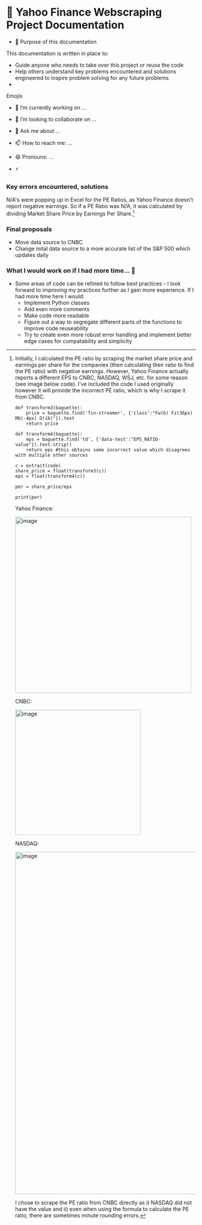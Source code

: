 # 🔭 Yahoo Finance Webscraping Project Documentation

- 🤔 Purpose of this documentation

This documentation is written in place to:

- Guide anyone who needs to take over this project or reuse the code 
- Help others understand key problems encountered and solutions engineered to inspire problem solving for any future problems
- 






Emojis

- 🔭 I’m currently working on ...

- 👯 I’m looking to collaborate on ...

- 💬 Ask me about ...
- 📫 How to reach me: ...
- 😄 Pronouns: ...
- ⚡ 


### Key errors encountered, solutions


N/A's were popping up in Excel for the PE Ratios, as Yahoo Finance doesn't report negative earnings. So if a PE Ratio was N/A, it was calculated by dividing Market Share Price by Earnings Per Share.[^bignote] 



### Final proposals

- Move data source to CNBC 
- Change inital data source to a more accurate list of the S&P 500 which updates daily


### What I would work on if I had more time... 🌱

- Some areas of code can be refined to follow best practices - I look forward to improving my practices further as I gain more experience. If I had more time here I would:
  - Implement Python classes
  - Add even more comments
  - Make code more readable 
  - Figure out a way to segregate different parts of the functions to improve code reuseability 
  - Try to create even more robust error handling and implement better edge cases for compatability and simplicity 
            


[^bignote]: Initially, I calculated the PE ratio by scraping the market share price and earnings per share for the companies (then calculating their ratio to find the PE ratio) with negative earnings. However, Yahoo Finance actually reports a different EPS to CNBC, NASDAQ, WSJ, etc. for some reason (see image below code). I've included the code I used originally however it will provide the incorrect PE ratio, which is why I scrape it from CNBC. 

        def transform3(baguette):
            price = baguette.find('fin-streamer', {'class':"Fw(b) Fz(36px) Mb(-4px) D(ib)"}).text
            return price
        
        def transform4(baguette):
            eps = baguette.find('td', {'data-test':"EPS_RATIO-value"}).text.strip()
            return eps #this obtains some incorrect value which disagrees with multiple other sources

        c = extract(code) 
        share_price = float(transform3(c))
        eps = float(transform4(c))
        
        per = share_price/eps
        
        print(per)
      
      Yahoo Finance:
      
      <img width="468" alt="image" src="https://user-images.githubusercontent.com/87015101/187060046-6812ac11-ce1c-4146-afd9-73c5f1ac47ab.png">
      
      CNBC: 
      
      <img width="333" alt="image" src="https://user-images.githubusercontent.com/87015101/187059943-58b90d92-d2af-435c-9174-f04f3a3c594c.png">

      NASDAQ:
      
      <img width="910" alt="image" src="https://user-images.githubusercontent.com/87015101/187059969-5d6b78ff-17eb-4e8f-98f9-2017b00d2b18.png">
      
      I chose to scrape the PE ratio from CNBC directly as i) NASDAQ did not have the value and ii) even when using the formula to calculate the PE ratio, there are sometimes minute rounding errors.
     


